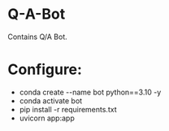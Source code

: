 # Q-A-Bot
Contains Q/A Bot.

# Configure:
- conda create --name bot python==3.10 -y
- conda activate bot
- pip install -r requirements.txt
- uvicorn app:app
